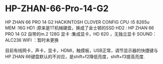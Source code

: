 # HP-ZHAN-66-Pro-14-G2
HP ZHAN 66 PRO 14 G2 HACKINTOSH CLOVER CONFIG
CPU :I5 8265u
MEM :16G
HD1  :原来是1T机械硬盘，换成了金士顿的SSD
HD2  : HP ZHAN 66 PRO 14 G2 自带的m.2 128G 
显卡 :集成显卡，HD 620 ，无独立显卡
SOUND：ALC236
WIFI ：暂时未更换

目前有线网卡，声卡，显卡，HDMI，触摸板，USB正常，调节显示器的快捷键与HP ZHAN 66键盘默认的不对应，是shift+f2降低亮度，shift+f3提高亮度.

